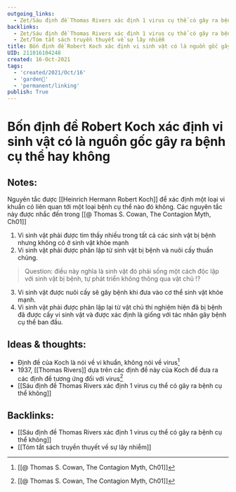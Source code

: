 ```yaml
---
outgoing_links:
  - Zet/Sáu định đề Thomas Rivers xác định 1 virus cụ thể có gây ra bệnh cụ thể không
backlinks:
  - Zet/Sáu định đề Thomas Rivers xác định 1 virus cụ thể có gây ra bệnh cụ thể không
  - Zet/Tóm tắt sách truyền thuyết về sự lây nhiễm
title: Bốn định đề Robert Koch xác định vi sinh vật có là nguồn gốc gây ra bệnh cụ thể hay không
UID: 211016104248
created: 16-Oct-2021
tags:
  - 'created/2021/Oct/16'
  - 'garden🏡'
  - 'permanent/linking'
publish: True
---
```

# Bốn định đề Robert Koch xác định vi sinh vật có là nguồn gốc gây ra bệnh cụ thể hay không

## Notes:
Nguyên tắc được [[Heinrich Hermann Robert Koch]] để xác định một loại vi khuẩn có liên quan tới một loại bệnh cụ thể nào đó không. Các nguyên tắc này được nhắc đến trong [[@ Thomas S. Cowan, The Contagion Myth, Ch01]]
1. Vi sinh vật phải được tìm thấy nhiều trong tất cả các sinh vật bị bệnh nhưng không có ở sinh vật khỏe mạnh
2. Vi sinh vật phải được phân lập từ sinh vật bị bệnh và nuôi cấy thuần chủng.
> Question: điều này nghĩa là sinh vật đó phải sống một cách độc lập với sinh vật bị bệnh, tự phát triển không thông qua vật chủ !?

3. Vi sinh vật được nuôi cấy sẽ gây bệnh khi đưa vào cơ thể sinh vật khỏe mạnh.
4. Vi sinh vật phải được phân lập lại từ vật chủ thí nghiệm hiện đã bị bệnh đã được cấy vi sinh vật và được xác định là giống với tác nhân gây bệnh cụ thể ban đầu.

## Ideas & thoughts:
- Định đề của Koch là nói về vi khuẩn, không nói về virus[^koch]
- 1937, [[Thomas Rivers]] dựa trên các định đề này của Koch để đưa ra các định đề tương ứng đối với virus[^river]
- [[Sáu định đề Thomas Rivers xác định 1 virus cụ thể có gây ra bệnh cụ thể không]]


[^koch]:[[@ Thomas S. Cowan, The Contagion Myth, Ch01]]
[^river]:[[@ Thomas S. Cowan, The Contagion Myth, Ch01]]


## Backlinks:
- [[Sáu định đề Thomas Rivers xác định 1 virus cụ thể có gây ra bệnh cụ thể không]]
- [[Tóm tắt sách truyền thuyết về sự lây nhiễm]]
